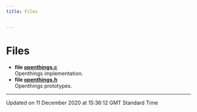 ```yaml
---
title: Files


---
```


# Files



* **file [openthings.c](/doxybook2/mkdocs-readthedocs/Files/openthings_8c/#file-openthings.c)** <br>Openthings implementation. 
* **file [openthings.h](/doxybook2/mkdocs-readthedocs/Files/openthings_8h/#file-openthings.h)** <br>Openthings prototypes. 



-------------------------------

Updated on 11 December 2020 at 15:36:12 GMT Standard Time
